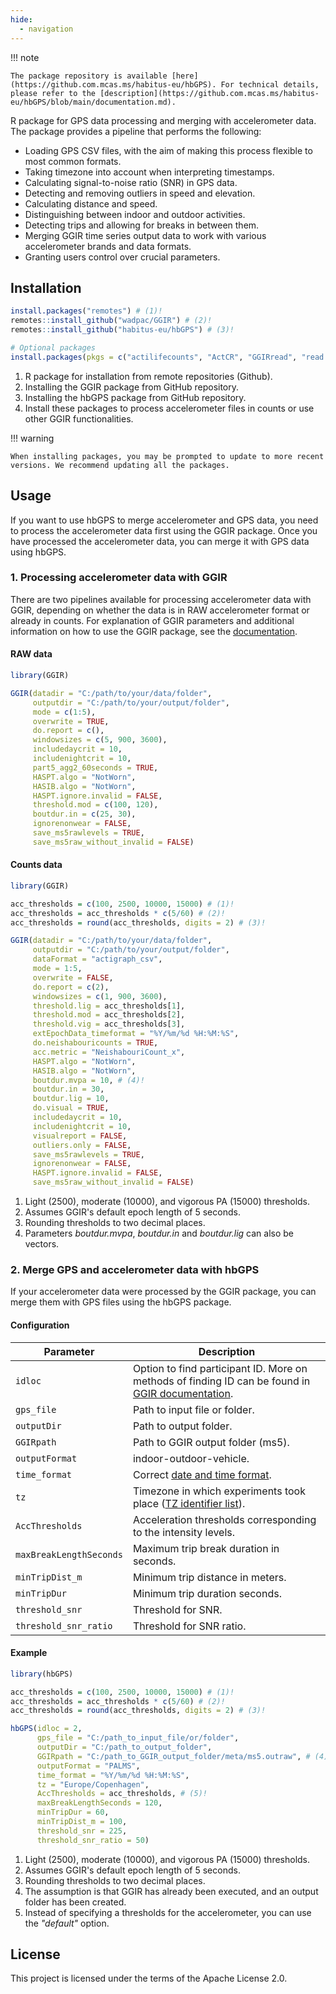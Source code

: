 ```yaml
---
hide:
  - navigation
---
```


!!! note

    The package repository is available [here](https://github.com.mcas.ms/habitus-eu/hbGPS). For technical details, please refer to the [description](https://github.com.mcas.ms/habitus-eu/hbGPS/blob/main/documentation.md).

R package for GPS data processing and merging with accelerometer data. The package provides a pipeline that performs the following:

- Loading GPS CSV files, with the aim of making this process flexible to most common formats. 
- Taking timezone into account when interpreting timestamps. 
- Calculating signal-to-noise ratio (SNR) in GPS data. 
- Detecting and removing outliers in speed and elevation. 
- Calculating distance and speed. 
- Distinguishing between indoor and outdoor activities. 
- Detecting trips and allowing for breaks in between them. 
- Merging GGIR time series output data to work with various accelerometer brands and data formats. 
- Granting users control over crucial parameters.

## Installation

``` r
install.packages("remotes") # (1)!
remotes::install_github("wadpac/GGIR") # (2)!
remotes::install_github("habitus-eu/hbGPS") # (3)!

# Optional packages
install.packages(pkgs = c("actilifecounts", "ActCR", "GGIRread", "read.gt3x", "readxl")) # (3)!
```

1. R package for installation from remote repositories (Github).
2. Installing the GGIR package from GitHub repository.
3. Installing the hbGPS package from GitHub repository.
4. Install these packages to process accelerometer files in counts or use other GGIR functionalities.

!!! warning

    When installing packages, you may be prompted to update to more recent versions. We recommend updating all the packages.

## Usage

If you want to use hbGPS to merge accelerometer and GPS data, you need to process the accelerometer data first using the GGIR package. Once you have processed the accelerometer data, you can merge it with GPS data using hbGPS.

### 1. Processing accelerometer data with GGIR

There are two pipelines available for processing accelerometer data with GGIR, depending on whether the data is in RAW accelerometer format or already in counts. For explanation of GGIR parameters and additional information on how to use the GGIR package, see the [documentation](https://cran.r-project.org/web/packages/GGIR/vignettes/GGIR.html).

#### RAW data

``` r
library(GGIR)

GGIR(datadir = "C:/path/to/your/data/folder",
     outputdir = "C:/path/to/your/output/folder",
     mode = c(1:5),
     overwrite = TRUE,
     do.report = c(),
     windowsizes = c(5, 900, 3600),
     includedaycrit = 10,
     includenightcrit = 10,
     part5_agg2_60seconds = TRUE,
     HASPT.algo = "NotWorn",
     HASIB.algo = "NotWorn",
     HASPT.ignore.invalid = FALSE,
     threshold.mod = c(100, 120),
     boutdur.in = c(25, 30),
     ignorenonwear = FALSE,
     save_ms5rawlevels = TRUE,
     save_ms5raw_without_invalid = FALSE)
```

#### Counts data

``` r
library(GGIR)

acc_thresholds = c(100, 2500, 10000, 15000) # (1)!
acc_thresholds = acc_thresholds * c(5/60) # (2)!
acc_thresholds = round(acc_thresholds, digits = 2) # (3)!

GGIR(datadir = "C:/path/to/your/data/folder",
     outputdir = "C:/path/to/your/output/folder",
     dataFormat = "actigraph_csv",
     mode = 1:5,
     overwrite = FALSE,
     do.report = c(2),
     windowsizes = c(1, 900, 3600),
     threshold.lig = acc_thresholds[1],
     threshold.mod = acc_thresholds[2],
     threshold.vig = acc_thresholds[3],
     extEpochData_timeformat = "%Y/%m/%d %H:%M:%S",
     do.neishabouricounts = TRUE,
     acc.metric = "NeishabouriCount_x",
     HASPT.algo = "NotWorn",
     HASIB.algo = "NotWorn",
     boutdur.mvpa = 10, # (4)!
     boutdur.in = 30,
     boutdur.lig = 10,
     do.visual = TRUE,
     includedaycrit = 10,
     includenightcrit = 10,
     visualreport = FALSE,
     outliers.only = FALSE,
     save_ms5rawlevels = TRUE,
     ignorenonwear = FALSE,
     HASPT.ignore.invalid = FALSE,
     save_ms5raw_without_invalid = FALSE)
```

1. Light (2500), moderate (10000), and vigorous PA (15000) thresholds.
2. Assumes GGIR's default epoch length of 5 seconds.
3. Rounding thresholds to two decimal places.
4. Parameters *boutdur.mvpa*, *boutdur.in* and *boutdur.lig* can also be vectors.

### 2. Merge GPS and accelerometer data with hbGPS

If your accelerometer data were processed by the GGIR package, you can merge them with GPS files using the hbGPS package.

#### Configuration

| Parameter               | Description                                                                                                                                       |
| ----------------------- | ------------------------------------------------------------------------------------------------------------------------------------------------- |
| `idloc`                 | Option to find participant ID. More on methods of finding ID can be found in [GGIR documentation](https://cran.r-project.org/web/packages/GGIR/). |
| `gps_file`              | Path to input file or folder.                                                                                                                     |
| `outputDir`             | Path to output folder.                                                                                                                            |
| `GGIRpath`              | Path to GGIR output folder (ms5).                                                                                                                 |
| `outputFormat`          | indoor-outdoor-vehicle.                                                                                                                           |
| `time_format`           | Correct [date and time format](https://sparkbyexamples.com/r-programming/dates-and-times-in-r/).                                                  |
| `tz`                    | Timezone in which experiments took place ([TZ identifier list](https://en.wikipedia.org/wiki/List_of_tz_database_time_zones)).                    |
| `AccThresholds`         | Acceleration thresholds corresponding to the intensity levels.                                                                                    |
| `maxBreakLengthSeconds` | Maximum trip break duration in seconds.                                                                                                           |
| `minTripDist_m`         | Minimum trip distance in meters.                                                                                                                  |
| `minTripDur`            | Minimum trip duration seconds.                                                                                                                    |
| `threshold_snr`         | Threshold for SNR.                                                                                                                                |
| `threshold_snr_ratio`   | Threshold for SNR ratio.                                                                                                                          |

#### Example

``` r
library(hbGPS)

acc_thresholds = c(100, 2500, 10000, 15000) # (1)!
acc_thresholds = acc_thresholds * c(5/60) # (2)!
acc_thresholds = round(acc_thresholds, digits = 2) # (3)!

hbGPS(idloc = 2,
      gps_file = "C:/path_to_input_file/or/folder",
      outputDir = "C:/path_to_output_folder",
      GGIRpath = "C:/path_to_GGIR_output_folder/meta/ms5.outraw", # (4)!,
      outputFormat = "PALMS",
      time_format = "%Y/%m/%d %H:%M:%S",
      tz = "Europe/Copenhagen",
      AccThresholds = acc_thresholds, # (5)!
      maxBreakLengthSeconds = 120,
      minTripDur = 60,
      minTripDist_m = 100,
      threshold_snr = 225,
      threshold_snr_ratio = 50)
```

1. Light (2500), moderate (10000), and vigorous PA (15000) thresholds.
2. Assumes GGIR's default epoch length of 5 seconds.
3. Rounding thresholds to two decimal places.
4. The assumption is that GGIR has already been executed, and an output folder has been created.
5. Instead of specifying a thresholds for the accelerometer, you can use the *"default"* option.

## License

This project is licensed under the terms of the Apache License 2.0.

